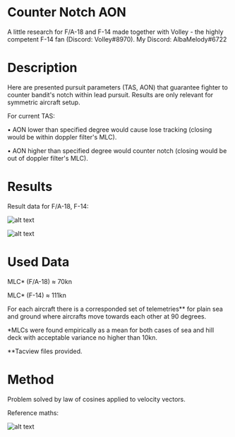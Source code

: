 # Counter Notch AON
A little research for F/A-18 and F-14 made together with Volley - the highly competent F-14 fan (Discord: Volley#8970). My Discord: AlbaMelody#6722

# Description
Here are presented pursuit parameters (TAS, AON) that guarantee fighter to counter bandit's notch within lead pursuit. Results are only relevant for symmetric aircraft setup.

For current TAS:

• AON lower than specified degree would cause lose tracking (closing would be within doppler filter's MLC).

• AON higher than specified degree would counter notch (closing would be out of doppler filter's MLC).

# Results
Result data for F/A-18, F-14:

![alt text](https://github.com/AKAD0/Edge_Tracking_Angle/blob/main/images/FA-18.png)

![alt text](https://github.com/AKAD0/Edge_Tracking_Angle/blob/main/images/F-14.png)

# Used Data
MLC* (F/A-18) ≈ 70kn

MLC* (F-14) ≈ 111kn

For each aircraft there is a corresponded set of telemetries** for plain sea and ground where aircrafts move towards each other at 90 degrees.

*MLCs were found empirically as a mean for both cases of sea and hill deck with acceptable variance no higher than 10kn.

**Tacview files provided.


# Method
Problem solved by law of cosines applied to velocity vectors.

Reference maths:

![alt text](https://github.com/AKAD0/Edge_Tracking_Angle/blob/main/images/math.png)
